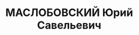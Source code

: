---
title: МАСЛОБОВСКИЙ Юрий Савельевич
description: "Род. 01.02.1900, м. Ляховичи, Польша, еврей. Род занятий: до ареста\
  \ временно исполняющий должность начальника химических войск ЗакВО. \n  Осужден\
  \ Тройкой при НКВД ГССР 09.11.1937. Мера наказания: расстрел с конфискацией личного\
  \ имущества. Дата расстрела: 10.11.1937"
---